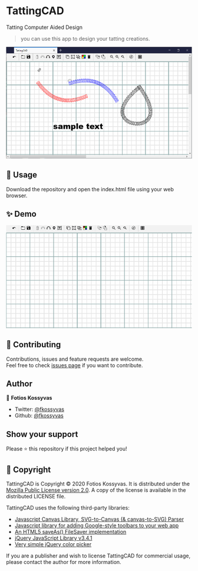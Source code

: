 # TattingCAD
Tatting Computer Aided Design
> you can use this app to design your tatting creations.

![](screenshot/screenshot.png)

## 🚀 Usage

Download the repository and open the index.html file using your web browser.

## ✨ Demo

![](screenshot/demo.gif)

## 🤝 Contributing

Contributions, issues and feature requests are welcome.<br />
Feel free to check [issues page](https://github.com/fkossyvas/TattingCAD/issues) if you want to contribute.<br />

## Author

👤 **Fotios Kossyvas**

- Twitter: [@fkossyvas](https://twitter.com/fkossyvas)
- Github: [@fkossyvas](https://github.com/fkossyvas)

## Show your support

Please ⭐️ this repository if this project helped you!

## 📝 Copyright

TattingCAD is Copyright © 2020 Fotios Kossyvas. It is distributed under the [Mozilla Public License version 2.0](https://www.mozilla.org/MPL/2.0/). A copy of the license is available in the distributed LICENSE file.

TattingCAD uses the following third-party libraries:
- [Javascript Canvas Library, SVG-to-Canvas (& canvas-to-SVG) Parser](https://github.com/fabricjs/fabric.js)
- [Javascript library for adding Google-style toolbars to your web app](https://github.com/danielktaylor/gToolbars.js)
- [An HTML5 saveAs() FileSaver implementation](https://github.com/eligrey/FileSaver.js)
- [jQuery JavaScript Library v3.4.1](https://jquery.com/)
- [Very simple jQuery color picker](https://github.com/tkrotoff/jquery-simplecolorpicker)

If you are a publisher and wish to license TattingCAD for commercial usage, please contact the author for more information.
